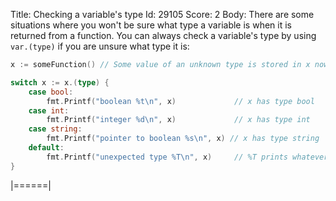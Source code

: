 Title: Checking a variable's type
Id: 29105
Score: 2
Body:
There are some situations where you won't be sure what type a variable is when it is returned from a function. You can always check a variable's type by using `var.(type)` if you are unsure what type it is:

```go
x := someFunction() // Some value of an unknown type is stored in x now

switch x := x.(type) {
    case bool:
        fmt.Printf("boolean %t\n", x)             // x has type bool
    case int:
        fmt.Printf("integer %d\n", x)             // x has type int
    case string:
        fmt.Printf("pointer to boolean %s\n", x) // x has type string
    default:
        fmt.Printf("unexpected type %T\n", x)     // %T prints whatever type x is
}
```
|======|

